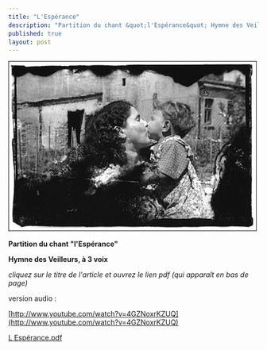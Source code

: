 ```yaml
---
title: "L'Espérance"
description: "Partition du chant &quot;l'Espérance&quot; Hymne des Veilleurs, à 3 voix cliquez sur le titre de l'article et ouvrez le lien pdf (qui apparaît en bas de page) version audio : "
published: true
layout: post
---
```



![](/images/2013-05-06-ghetto-henryk-ross.jpg)

**Partition du chant "l'Espérance"**

**Hymne des Veilleurs, à 3 voix**

*cliquez sur le titre de l'article et ouvrez le lien pdf (qui apparaît en bas de page)*

version audio :

[http://www.youtube.com/watch?v=4GZNoxrKZUQ](http://www.youtube.com/watch?v=4GZNoxrKZUQ)

[L Espérance.pdf](/partitions/2013-05-06-l-esperance.pdf)